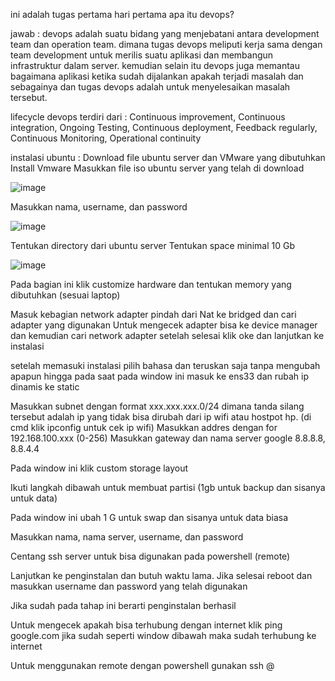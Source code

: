 ini adalah tugas pertama hari pertama
apa itu devops?

jawab : devops adalah suatu bidang yang menjebatani antara development team dan operation team. dimana tugas devops meliputi kerja sama dengan team development untuk merilis suatu aplikasi dan membangun infrastruktur dalam server. kemudian selain itu devops juga memantau bagaimana aplikasi ketika sudah dijalankan apakah terjadi masalah dan sebagainya dan tugas devops adalah untuk menyelesaikan masalah tersebut.

lifecycle devops terdiri dari :
Continuous improvement, Continuous integration, Ongoing Testing, Continuous deployment, Feedback regularly, Continuous Monitoring, Operational continuity

instalasi ubuntu :
Download file ubuntu server dan VMware yang dibutuhkan
Install Vmware
Masukkan file iso ubuntu server yang telah di download

 ![image](https://github.com/fifa0903/devops17-dumbways-faizal/assets/132969781/3c21cd81-823a-45f8-9c42-9be03a075c9a)
 
Masukkan nama, username, dan password

 ![image](https://github.com/fifa0903/devops17-dumbways-faizal/assets/132969781/b755b98c-1087-42e8-915b-c12a2b7d6c20)
 
Tentukan directory dari ubuntu server
Tentukan space minimal 10 Gb

 ![image](https://github.com/fifa0903/devops17-dumbways-faizal/assets/132969781/c83a5a62-00af-4d65-a193-3843ac964f51)
 
Pada bagian ini klik customize hardware dan tentukan memory yang dibutuhkan (sesuai laptop)
 
Masuk kebagian network adapter pindah dari Nat ke bridged dan cari adapter yang digunakan Untuk mengecek adapter bisa ke device manager dan kemudian cari network adapter setelah selesai klik oke dan lanjutkan ke instalasi
 
setelah memasuki instalasi pilih bahasa dan teruskan saja tanpa mengubah apapun hingga pada saat pada window ini masuk ke ens33 dan rubah ip dinamis ke static
 
Masukkan subnet dengan format xxx.xxx.xxx.0/24 dimana tanda silang tersebut adalah ip yang tidak bisa dirubah dari ip wifi atau hostpot hp. (di cmd klik ipconfig untuk cek ip wifi)
Masukkan addres dengan for 192.168.100.xxx (0-256)
Masukkan gateway dan nama server google 8.8.8.8, 8.8.4.4 
 
Pada window ini klik custom storage layout
 
Ikuti langkah dibawah untuk membuat partisi (1gb untuk backup dan sisanya untuk data)
 
Pada window ini ubah 1 G untuk swap dan sisanya untuk data biasa
 
 
Masukkan nama, nama server, username, dan password
 
Centang ssh server untuk bisa digunakan pada powershell (remote)
 
Lanjutkan ke penginstalan dan butuh waktu lama. Jika selesai reboot dan masukkan username dan password yang telah digunakan
 
Jika sudah pada tahap ini berarti penginstalan berhasil
 
Untuk mengecek apakah bisa terhubung dengan internet klik ping google.com jika sudah seperti window dibawah maka sudah terhubung ke internet
 
Untuk menggunakan remote dengan powershell gunakan ssh <username>@<ip addres>
 


